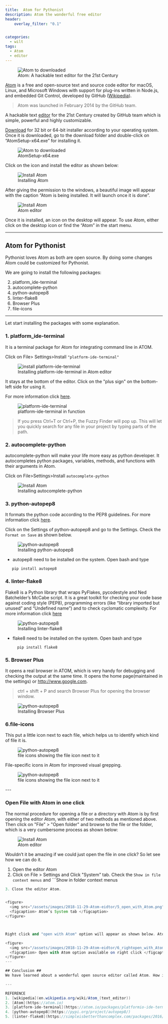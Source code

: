 ```yaml
---
title:  Atom for Pythonist  
description: Atom the wonderful free editor
header:
    overlay_filter: "0.1"


categories:
  - wilt
tags:
  - Atom
  - editor
---
```



<figure>
  <img src="/assets/images/2018-11-29-Atom-eidtor/0_Atom.png" alt="Atom to downloaded">
  <figcaption> Atom: A hackable text editor for the 21st Century </figcaption>
</figure>


[Atom](https://atom.io) is a free and open-source text and source code editor for macOS, Linux, and Microsoft Windows with support for plug-ins written in Node.js, and embedded Git Control, developed by GitHub ([Wikipedia](en.wikipedia.org/wiki/Atom_(text_editor))).

>Atom was launched in February 2014 by the GitHub team.

A hackable text [editor](https://atom.io) for the 21st Century created by GitHub team which is simple, powerful and highly customizable.


[Download](https://atom.io) for 32 bit or 64-bit installer according to your operating system. Once it is downloaded, go to the download folder and double-click on “AtomSetup-x64.exe” for installing it.
<figure>
  <img src="/assets/images/2018-11-29-Atom-eidtor/1_1_download_Atom.png" alt="Atom to downloaded">
  <figcaption> AtomSetup-x64.exe </figcaption>
</figure>

Click on the icon and install the editor as shown below:
<figure>
  <img src="/assets/images/2018-11-29-Atom-eidtor/2_Installation_Atom.png" alt="Install Atom">
  <figcaption> Installing Atom </figcaption>
</figure>

After giving the permission to the windows, a beautiful image will appear with the caption “Atom is being installed. It will launch once it is done”.
<figure>
  <img src="/assets/images/2018-11-29-Atom-eidtor/3_installing_step_Atom.png" alt="Install Atom">
  <figcaption> Atom editor </figcaption>
</figure>

Once it is installed, an icon on the desktop will appear. To use Atom, either click on the desktop icon or find the “Atom” in the start menu.  

---


## Atom for Pythonist ##

Pythonist loves Atom as both are open source. By doing some changes Atom could be customized for Pythonist.

We are going to install the following packages:

2. platform_ide-terminal
3. autocomplete-python
4. python-autopep8
5. linter-flake8
6. Browser Plus
7. file-icons

---

Let start installing the packages with some explanation.



### 1. platform_ide-terminal ###

It is a terminal package for Atom for integrating command line in ATOM.

Click on File> Settings>Install ``` "platform-ide-terminal"  ```

<figure>
  <img src="/assets/images/2018-11-29-Atom-eidtor/9_platform-ide-terminal.png" alt="install platform-ide-terminal">
  <figcaption> Installing platform-ide-terminal in Atom editor </figcaption>
</figure>


It stays at the bottom of the editor. Click on the "plus sign" on the bottom-left side for using it.

For more information click [here](https://atom.io/packages/platformio-ide-terminal).

<figure>
  <img src="/assets/images/2018-11-29-Atom-eidtor/10_platform-ide-terminal_final.png" alt="platform-ide-terminal">
  <figcaption> platform-ide-terminal in function </figcaption>
</figure>




> If you press Ctrl+T or Ctrl+P, the Fuzzy Finder will pop up. This will let you quickly search for any file in your project by typing parts of the path.


### 2. autocomplete-python ###

autocomplete-python will make your life more easy as python developer. It autocompletes python packages, variables, methods, and functions with their arguments in Atom.


Click on File>Settings>Install ```autocomplete-python```

<figure>
  <img src="/assets/images/2018-11-29-Atom-eidtor/11_autocomplete_python.png" alt="Install Atom">
  <figcaption> Installing autocomplete-python </figcaption>
</figure>


### 3. python-autopep8 ###

  It formats the python code according to the PEP8 guidelines. For more information click [here]( https://pypi.org/project/autopep8/).


  Click on the Settings of python-autopep8 and go to the Settings. Check the ```Format on Save``` as shown below.

  <figure>
    <img src="/assets/images/2018-11-29-Atom-eidtor/13_python-autopep8.png" alt="python-autopep8">
    <figcaption> Installing python-autopep8 </figcaption>
  </figure>

  * autopep8 need to be installed on the system. Open bash and type

  ```
     pip install autopep8
  ```

### 4. linter-flake8 ###


Flake8 is a Python library that wraps PyFlakes, pycodestyle and Ned Batchelder’s McCabe script. It is a great toolkit for checking your code base against coding style (PEP8), programming errors (like “library imported but unused” and “Undefined name”) and to check cyclomatic complexity. For more information click [here](https://simpleisbetterthancomplex.com/packages/2016/08/05/flake8.html)

<figure>
  <img src="/assets/images/2018-11-29-Atom-eidtor/14_linter-flake8.png" alt="python-autopep8">
  <figcaption> Installing linter-flake8 </figcaption>
</figure>

* flake8 need to be installed on the system. Open bash and type

    ```
      pip install flake8
    ```



### 5. Browser Plus ###

It opens a real browser in ATOM, which is very handy for debugging and checking the output at the same time. It opens the home page(maintained in the settings) or http://www.google.com.

  >   ctrl + shift + P and search Browser Plus for opening the browser window.

  <figure>
    <img src="/assets/images/2018-11-29-Atom-eidtor/15_broswer_plus.png" alt="python-autopep8">
    <figcaption>Installing Browser Plus </figcaption>
  </figure>


### 6.file-icons ###

  This put a little icon next to each file, which helps us to identify which kind of file it is.

  <figure>
    <img src="/assets/images/2018-11-29-Atom-eidtor/16_file_icons.png" alt="python-autopep8">
    <figcaption>file icons showing the file icon next to it </figcaption>
  </figure>

 File-specific icons in Atom for improved visual grepping.
  <figure>
    <img src="/assets/images/2018-11-29-Atom-eidtor/17_file_icons.png" alt="python-autopep8">
    <figcaption>file icons showing the file icon next to it </figcaption>
  </figure>
---

### Open File with Atom in one click ###

The normal procedure for opening a file or a directory with Atom is by first opening the editor Atom, with either of two methods as mentioned above. Then click on "File" > "Open folder" and browse to the file or the folder, which is a very cumbersome process as shown below:

<figure>
  <img src="/assets/images/2018-11-29-Atom-eidtor/4_open_folder.png" alt="Install Atom">
  <figcaption> Atom editor </figcaption>
</figure>

Wouldn’t it be amazing if we could just open the file in one click? So let see how we can do it.

1. Open the editor Atom
2. Click on File > Settings and Click "System" tab. Check the ```Show in file context menus``` and ```Show in folder context menus
``` as shown below:
3. Close the editor Atom.


<figure>
  <img src="/assets/images/2018-11-29-Atom-eidtor/5_open_with_Atom.png" alt="Install Atom">
  <figcaption> Atom’s System tab </figcaption>
</figure>



Right click and "open with Atom" option will appear as shown below. Atom is available with just a right click away.

<figure>
  <img src="/assets/images/2018-11-29-Atom-eidtor/6_rightopen_with_Atom.png" alt="Install Atom">
  <figcaption> Open with Atom option available on right click </figcaption>
</figure>
---

## Conclusion ##
We have learned about a wonderful open source editor called Atom. How it is being used by Pythonist and some tricks and tips about using it.

---

REFERENCE
1. [wikipedia](en.wikipedia.org/wiki/Atom_(text_editor))
2. [Atom](https://atom.io)
3. [platform-ide-terminal](https://atom.io/packages/platformio-ide-terminal)
4. [python-autopep8](https://pypi.org/project/autopep8/)
5. [linter-flake8](https://simpleisbetterthancomplex.com/packages/2016/08/05/flake8.html)

